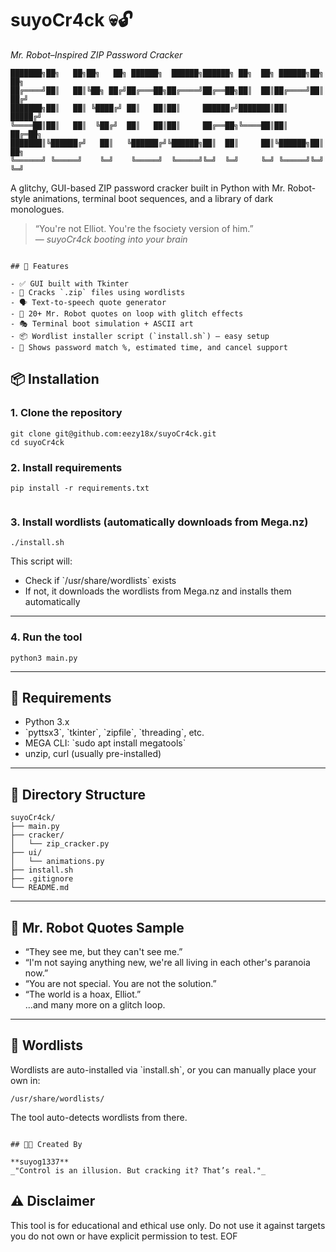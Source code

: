 # suyoCr4ck 💀🔓  
_Mr. Robot–Inspired ZIP Password Cracker_

```
███████╗██╗   ██╗██╗   ██╗ ██████╗  ██████╗██████╗ ██╗  ██╗ ██████╗██╗  ██╗    
██╔════╝██║   ██║╚██╗ ██╔╝██╔═══██╗██╔════╝██╔══██╗██║  ██║██╔════╝██║ ██╔╝    
███████╗██║   ██║ ╚████╔╝ ██║   ██║██║     ██████╔╝███████║██║     █████╔╝     
╚════██║██║   ██║  ╚██╔╝  ██║   ██║██║     ██╔══██╗╚════██║██║     ██╔═██╗     
███████║╚██████╔╝   ██║   ╚██████╔╝╚██████╗██║  ██║     ██║╚██████╗██║  ██╗    
╚══════╝ ╚═════╝    ╚═╝    ╚═════╝  ╚═════╝╚═╝  ╚═╝     ╚═╝ ╚═════╝╚═╝  ╚═╝
```

A glitchy, GUI-based ZIP password cracker built in Python with Mr. Robot-style animations, terminal boot sequences, and a library of dark monologues.

> “You're not Elliot. You're the fsociety version of him.”  
> — _suyoCr4ck booting into your brain_

```

## 🧠 Features

- ✅ GUI built with Tkinter  
- 🔐 Cracks `.zip` files using wordlists  
- 🗣️ Text-to-speech quote generator  
- 💬 20+ Mr. Robot quotes on loop with glitch effects  
- 🎭 Terminal boot simulation + ASCII art  
- 📦 Wordlist installer script (`install.sh`) — easy setup  
- 🧪 Shows password match %, estimated time, and cancel support

```

## 📦 Installation

### 1. Clone the repository

```
git clone git@github.com:eezy18x/suyoCr4ck.git
cd suyoCr4ck
```



### 2. Install requirements

```
pip install -r requirements.txt


```

### 3. Install wordlists (automatically downloads from Mega.nz)

```
./install.sh
```

This script will:  
- Check if \`/usr/share/wordlists\` exists  
- If not, it downloads the wordlists from Mega.nz and installs them automatically

---

### 4. Run the tool

```
python3 main.py
```

---

## 🧰 Requirements

- Python 3.x  
- \`pyttsx3\`, \`tkinter\`, \`zipfile\`, \`threading\`, etc.  
- MEGA CLI: \`sudo apt install megatools\`  
- unzip, curl (usually pre-installed)

---

## 📁 Directory Structure

```
suyoCr4ck/
├── main.py
├── cracker/
│   └── zip_cracker.py
├── ui/
│   └── animations.py
├── install.sh
├── .gitignore
└── README.md
```

---

## 💬 Mr. Robot Quotes Sample

- “They see me, but they can't see me.”  
- “I'm not saying anything new, we're all living in each other's paranoia now.”  
- “You are not special. You are not the solution.”  
- “The world is a hoax, Elliot.”  
...and many more on a glitch loop.

---

## 🔐 Wordlists

Wordlists are auto-installed via \`install.sh\`, or you can manually place your own in:

```
/usr/share/wordlists/
```

The tool auto-detects wordlists from there.

```

## 👨‍💻 Created By

**suyog1337**  
_"Control is an illusion. But cracking it? That’s real."_

```

## ⚠️ Disclaimer

This tool is for educational and ethical use only. Do not use it against targets you do not own or have explicit permission to test.
EOF
